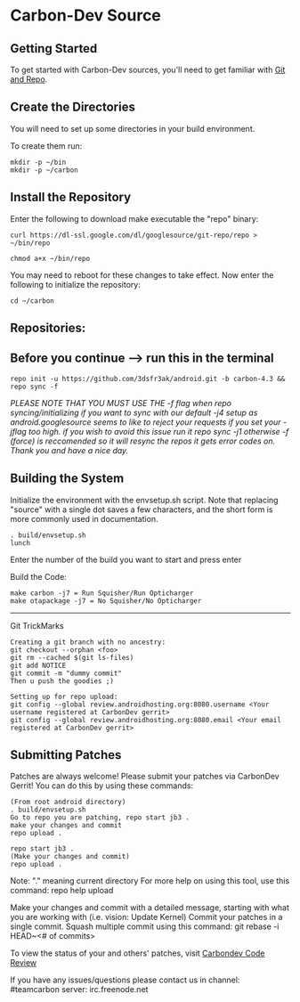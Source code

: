 Carbon-Dev Source
===================

Getting Started
---------------
To get started with Carbon-Dev sources, you'll need to get
familiar with [Git and Repo](http://source.android.com/source/version-control.html).


Create the Directories
----------------------

You will need to set up some directories in your build environment.

To create them run:

    mkdir -p ~/bin
    mkdir -p ~/carbon


Install the Repository
----------------------

Enter the following to download make executable the "repo" binary:

    curl https://dl-ssl.google.com/dl/googlesource/git-repo/repo > ~/bin/repo

    chmod a+x ~/bin/repo

You may need to reboot for these changes to take effect. 
Now enter the following to initialize the repository:

    cd ~/carbon


Repositories:
---------------

Before you continue --> run this in the terminal
----------------------------------------
    repo init -u https://github.com/3dsfr3ak/android.git -b carbon-4.3 && repo sync -f

*PLEASE NOTE THAT YOU MUST USE THE -f flag when repo syncing/initializing if you want to sync with our default -j4 setup as android.googlesource seems to like to reject your requests if you set your -jflag too high. 
if you wish to avoid this issue run it repo sync -j1 otherwise -f (force) is reccomended so it will resync the repos it gets error codes on. Thank you and have a nice day.*


Building the System
---------------

Initialize the environment with the envsetup.sh script. Note that replacing "source" with a single dot saves a few characters, and the short form is more commonly used in documentation.

    . build/envsetup.sh
    lunch


Enter the number of the build you want to start and press enter


Build the Code:

    make carbon -j7 = Run Squisher/Run Opticharger
    make otapackage -j7 = No Squisher/No Opticharger


---------------
Git TrickMarks

    Creating a git branch with no ancestry:
    git checkout --orphan <foo>
    git rm --cached $(git ls-files)
    git add NOTICE
    git commit -m "dummy commit"
    Then u push the goodies ;)

    Setting up for repo upload:
    git config --global review.androidhosting.org:8080.username <Your username registered at CarbonDev gerrit>
    git config --global review.androidhosting.org:8080.email <Your email registered at CarbonDev gerrit>



Submitting Patches
------------------
Patches are always welcome!  Please submit your patches via CarbonDev Gerrit!
You can do this by using these commands:

    (From root android directory)
    . build/envsetup.sh
    Go to repo you are patching, repo start jb3 .
    make your changes and commit
    repo upload .

    repo start jb3 .
    (Make your changes and commit)
    repo upload .
Note: "." meaning current directory
For more help on using this tool, use this command: repo help upload

Make your changes and commit with a detailed message, starting with what you are working with (i.e. vision: Update Kernel)
Commit your patches in a single commit. Squash multiple commit using this command: git rebase -i HEAD~<# of commits>

To view the status of your and others' patches, visit [Carbondev Code Review](http://androidhosting.org:8080/)


If you have any issues/questions please contact us in channel: #teamcarbon  server: irc.freenode.net
